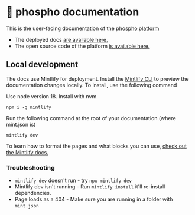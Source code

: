 # 🧪 phospho documentation

This is the user-facing documentation of the [phospho platform](https://platform.phospho.ai)

- The deployed docs [are available here.](https://docs.phospho.ai/welcome)
- The open source code of the platform [is available here.](https://github.com/phospho-app/phospho)

## Local development

The docs use Mintlify for deployment. Install the [Mintlify CLI](https://www.npmjs.com/package/mintlify) to preview the documentation changes locally. To install, use the following command

Use node version 18. Install with nvm.

```
npm i -g mintlify
```

Run the following command at the root of your documentation (where mint.json is)

```
mintlify dev
```

To learn how to format the pages and what blocks you can use, [check out the Mintlify docs.](https://mintlify.com/docs/so-100/quickstart)

### Troubleshooting

- `mintlify dev` doesn't run - try `npx mintlify dev`
- Mintlify dev isn't running - Run `mintlify install` it'll re-install dependencies.
- Page loads as a 404 - Make sure you are running in a folder with `mint.json`
